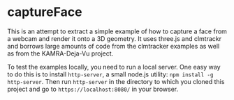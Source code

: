 # captureFace

This is an attempt to extract a simple example of how to capture a face from a webcam and render it onto a 3D geometry. It uses three.js and clmtrackr and borrows large amounts of code from the clmtracker examples as well as from the KAMRA-Deja-Vu project.

To test the examples locally, you need to run a local server. One easy way to do this is to install `http-server`, a small node.js utility: `npm install -g http-server`. Then run `http-server` in the directory to which you cloned this project and go to `https://localhost:8080/` in your browser.
